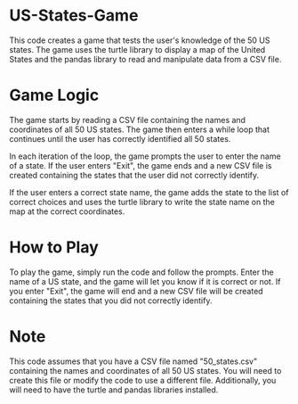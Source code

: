 # US-States-Game
This code creates a game that tests the user's knowledge of the 50 US states. The game uses the turtle library to display a map of the United States and the pandas library to read and manipulate data from a CSV file.

# Game Logic
The game starts by reading a CSV file containing the names and coordinates of all 50 US states. The game then enters a while loop that continues until the user has correctly identified all 50 states.

In each iteration of the loop, the game prompts the user to enter the name of a state. If the user enters "Exit", the game ends and a new CSV file is created containing the states that the user did not correctly identify.

If the user enters a correct state name, the game adds the state to the list of correct choices and uses the turtle library to write the state name on the map at the correct coordinates.

# How to Play
To play the game, simply run the code and follow the prompts. Enter the name of a US state, and the game will let you know if it is correct or not. If you enter "Exit", the game will end and a new CSV file will be created containing the states that you did not correctly identify.

# Note
This code assumes that you have a CSV file named "50_states.csv" containing the names and coordinates of all 50 US states. You will need to create this file or modify the code to use a different file. Additionally, you will need to have the turtle and pandas libraries installed.
